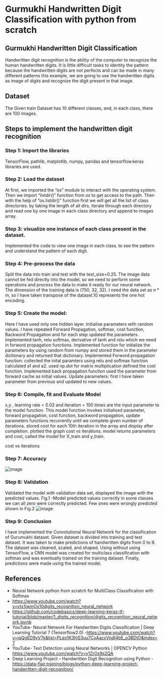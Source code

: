# Gurmukhi Handwritten Digit Classification with python from scratch
## Gurmukhi Handwritten Digit Classification
Handwritten digit recognition is the ability of the computer to recognize the human handwritten digits. It is little difficult tasks to identity the pattern because the handwritten digits are not perfects and can be made in many different patterns this example, we are going to use the handwritten digits as image of digits and recognize the digit present in that image.

## Dataset
The Given train Dataset has 10 different classes, and, in each class, there are 100 images.
## Steps to implement the handwritten digit recognition
### Step 1: Import the libraries
TensorFlow, pathlib, matplotlib, numpy, pandas and tensorflow.keras libraries are used.
### Step 2: Load the dataset
At first, we imported the “os” module to interact with the operating system. Then we import “listdir()“ function from os to get access to the path. Then with the help of “os.listdir()” function first we will get all the list of class directories. by taking the length of all dirs, iterate through each directory and read one by one image in each class directory and append to images array.
### Step 3: visualize one instance of each class present in the dataset.
Implemented the code to view one image in each class. to see the pattern and understand the pattern of each digit.
### Step 4: Pre-process the data
Split the data into train and test with the test_size=0.25. The image data cannot be fed directly into the model, so we need to perform some operations and process the data to make it ready for our neural network. The dimension of the training data is (750, 32, 32). I need the data set as n * m, so I have taken transpose of the dataset.10 represents the one hot encoding.
### Step 5: Create the model:
Here I have used only one hidden layer.
Initialise parameters with random values. I have repeated Forward Propagation, softmax, cost function, Backword Propagation and for each step updated the parameters.
Implemented tanh, relu softmax, derivative of tanh and relu which we need in forword propagation functions. 
Implemented function for initialize the parameters by using random from numpy and stored them in the parameter dictionary and returned that dictionary.
 Implemented Forword propagation function:
 collected the inital paramters
 using relu and softmax function calculated a1 and a2.
 used np.dot for matrix multiplication
 defined the cost function.
  Implemented back propagation function
 used the parameter from forward cache as initial values.
 Update parameters:
 first I have taken parameter from previous and updated to new values.
### Step 6: Compile, fit and Evaluate Model
x,y , learning rate = 0.02 and iteration = 100 times are the input parameter to the model function. This model function invokes initialised parameter, forward propagation, cost function, backword propagation, update parameters functions recurrently until we complete given number of iterations. stored cost for each 10th iteration in the array and display after completion. plotted the graph cost vs iterations. model returns parameters and cost, called the model for X_train and y_train.
 
cost vs iterations

### Step 7: Accuracy
![image](https://user-images.githubusercontent.com/69726245/235208162-55364169-9ae4-451f-8511-edef93d411e7.png)
 
### Step 8: Validation 
Validated the model with validation data set, displayed the image with the predicted values. Fig.1 -Model predicted values correctly in some classes we can all zero were correctly predicted. Few ones were wrongly predicted shown in Fig.2
![image](https://user-images.githubusercontent.com/69726245/235208378-d68d558f-027d-46f4-a16f-3837e7fcb946.png)

### Step 9: Conclusion
I have implemented the Convolutional Neural Network for the classification of Gurumukhi dataset. Given dataset is divided into training and test dataset. It was taken to make predictions of handwritten digits from 0 to 9. The dataset was cleaned, scaled, and shaped. 
Using without using TensorFlow, a CNN model was created for multiclass classification with softmax and was eventually trained on the training dataset. Finally, predictions were made using the trained model.
## References
 -	Neural Network python from scratch for MultiClass Classification with Softmax   
 - https://www.youtube.com/watch?v=vtx1iwmOx10digits_recognition_neural_network 
 - https://github.com/codebasics/deep-learning-keras-tf-tutorial/blob/master/1_digits_recognition/digits_recognition_neural_network.ipynb
 -	YouTube- Neural Network For Handwritten Digits Classification | Deep Learning Tutorial 7 (Tensorflow2.0) -https://www.youtube.com/watch?v=iqQgED9vV7k&list=PLeo1K3hjS3uu7CxAacxVndI4bE_o3BDtO&index=7
- 	YouTube- Text Detection using Neural Networks | OPENCV Python https://www.youtube.com/watch?v=y1ZrOs9s2QA
- Deep Learning Project – Handwritten Digit Recognition using Python -https://data-flair.training/blogs/python-deep-learning-project-handwritten-digit-recognition/
